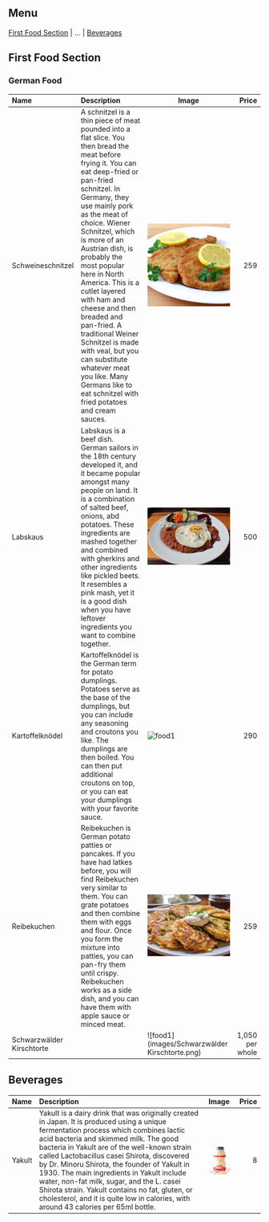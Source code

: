 ## Menu

[First Food Section](#first-food-section) | ... | [Beverages](#beverages)

## First Food Section

### German Food


| Name                 | Description                                                                                                                                                                                                                                                                                                                                                                                                                                                                                                                                                                                                                                                                                                                                                                                                        | Image                                          |           Price |
|:---------------------|:-------------------------------------------------------------------------------------------------------------------------------------------------------------------------------------------------------------------------------------------------------------------------------------------------------------------------------------------------------------------------------------------------------------------------------------------------------------------------------------------------------------------------------------------------------------------------------------------------------------------------------------------------------------------------------------------------------------------------------------------------------------------------------------------------------------------|------------------------------------------------|----------------:|
| Schweineschnitzel    | A schnitzel is a thin piece of meat pounded into a flat slice. You then bread the meat before frying it. You can eat deep-fried or pan-fried schnitzel. In Germany, they use mainly pork as the meat of choice. Wiener Schnitzel, which is more of an Austrian dish, is probably the most popular here in North America. This is a cutlet layered with ham and cheese and then breaded and pan-fried. A traditional Weiner Schnitzel is made with veal, but you can substitute whatever meat you like. Many Germans like to eat schnitzel with fried potatoes and cream sauces.                                                                                                                                                                                                                                    | ![food1](images/Schnitzel.png)                 |             259 |        |
|   Labskaus                   | Labskaus is a beef dish. German sailors in the 18th century developed it, and it became popular amongst many people on land. It is a combination of salted beef, onions, abd potatoes. These ingredients are mashed together and combined with gherkins and other ingredients like pickled beets. It resembles a pink mash, yet it is a good dish when you have leftover ingredients you want to combine together.                                                                                                                                                                                                                                                                                                                                                                                                 | ![food1](images/Labskaus.png)                  |             500 |
|     Kartoffelknödel                         | Kartoffelknödel is the German term for potato dumplings. Potatoes serve as the base of the dumplings, but you can include any seasoning and croutons you like. The dumplings are then boiled. You can then put additional croutons on top, or you can eat your dumplings with your favorite sauce.                                                                                                                                                                                                                                                                                                                                                                                                                                                                                                                 | ![food1](images/Kartoffelknödel.png)           |             290 |
|       Reibekuchen                       | Reibekuchen is German potato patties or pancakes. If you have had latkes before, you will find Reibekuchen very similar to them. You can grate potatoes and then combine them with eggs and flour. Once you form the mixture into patties, you can pan-fry them until crispy. Reibekuchen works as a side dish, and you can have them with apple sauce or minced meat.                                                                                                                                                                                                                                                                                                                                                                                                                                             | ![food1](images/Reibekuchen.png)               |             259 |
|   Schwarzwälder Kirschtorte                           |                                                                                                                                                                                                                                                                                                                                                                                                                                                                                                                                                                                                                                                                                                                                                                                                                    | ![food1](images/Schwarzwälder Kirschtorte.png) | 1,050 per whole |




## Beverages


| Name   | Description                                                                                                                                                                                                                                                                                                                                                                                                                                                                                                                                                        | Image                        | Price |
|:-------|:-------------------------------------------------------------------------------------------------------------------------------------------------------------------------------------------------------------------------------------------------------------------------------------------------------------------------------------------------------------------------------------------------------------------------------------------------------------------------------------------------------------------------------------------------------------------|------------------------------|------:|
| Yakult | Yakult is a dairy drink that was originally created in Japan. It is produced using a unique fermentation process which combines lactic acid bacteria and skimmed milk. The good bacteria in Yakult are of the well-known strain called Lactobacillus casei Shirota, discovered by Dr. Minoru Shirota, the founder of Yakult in 1930. The main ingredients in Yakult include water, non-fat milk, sugar, and the L. casei Shirota strain. Yakult contains no fat, gluten, or cholesterol, and it is quite low in calories, with around 43 calories per 65ml bottle. | ![yakult](images/Yakult.png) |     8 |